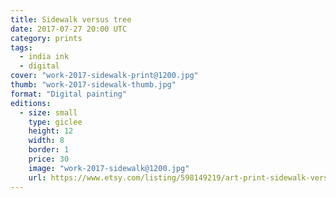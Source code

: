 ```yaml
---
title: Sidewalk versus tree
date: 2017-07-27 20:00 UTC
category: prints
tags:
  - india ink
  - digital
cover: "work-2017-sidewalk-print@1200.jpg"
thumb: "work-2017-sidewalk-thumb.jpg"
format: "Digital painting"
editions:
  - size: small
    type: giclee
    height: 12
    width: 8
    border: 1
    price: 30
    image: "work-2017-sidewalk@1200.jpg"
    url: https://www.etsy.com/listing/598149219/art-print-sidewalk-versus-tree
---
```

